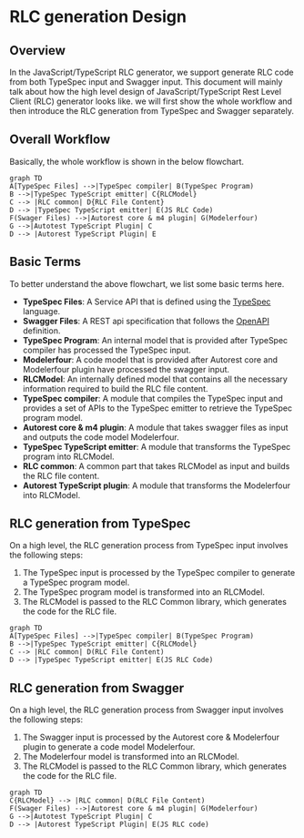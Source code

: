 # RLC generation Design

## Overview

In the JavaScript/TypeScript RLC generator, we support generate RLC code from both TypeSpec input and Swagger input. This document will mainly talk about how the high level design of JavaScript/TypeScript Rest Level Client (RLC) generator looks like. we will first show the whole workflow and then introduce the RLC generation from TypeSpec and Swagger separately.

## Overall Workflow

Basically, the whole workflow is shown in the below flowchart.

```mermaid
graph TD
A[TypeSpec Files] -->|TypeSpec compiler| B(TypeSpec Program)
B -->|TypeSpec TypeScript emitter| C{RLCModel}
C --> |RLC common| D{RLC File Content}
D --> |TypeSpec TypeScript emitter| E(JS RLC Code)
F(Swager Files) -->|Autorest core & m4 plugin| G(Modelerfour)
G -->|Autotest TypeScript Plugin| C
D --> |Autorest TypeScript Plugin| E
```

## Basic Terms

To better understand the above flowchart, we list some basic terms here.

- **TypeSpec Files**: A Service API that is defined using the [TypeSpec](https://github.com/microsoft/typespec) language.
- **Swagger Files**: A REST api specification that follows the [OpenAPI](https://swagger.io/) definition.
- **TypeSpec Program**: An internal model that is provided after TypeSpec compiler has processed the TypeSpec input.
- **Modelerfour**: A code model that is provided after Autorest core and Modelerfour plugin have processed the swagger input.
- **RLCModel**: An internally defined model that contains all the necessary information required to build the RLC file content.
- **TypeSpec compiler**: A module that compiles the TypeSpec input and provides a set of APIs to the TypeSpec emitter to retrieve the TypeSpec program model.
- **Autorest core & m4 plugin**: A module that takes swagger files as input and outputs the code model Modelerfour.
- **TypeSpec TypeScript emitter**: A module that transforms the TypeSpec program into RLCModel.
- **RLC common**: A common part that takes RLCModel as input and builds the RLC file content.
- **Autorest TypeScript plugin**: A module that transforms the Modelerfour into RLCModel.

## RLC generation from TypeSpec

On a high level, the RLC generation process from TypeSpec input involves the following steps:
1. The TypeSpec input is processed by the TypeSpec compiler to generate a TypeSpec program model.
1. The TypeSpec program model is transformed into an RLCModel.
1. The RLCModel is passed to the RLC Common library, which generates the code for the RLC file.

```mermaid
graph TD
A[TypeSpec Files] -->|TypeSpec compiler| B(TypeSpec Program)
B -->|TypeSpec TypeScript emitter| C{RLCModel}
C --> |RLC common| D(RLC File Content)
D --> |TypeSpec TypeScript emitter| E(JS RLC Code)
```

## RLC generation from Swagger

On a high level, the RLC generation process from Swagger input involves the following steps:
1. The Swagger input is processed by the Autorest core & Modelerfour plugin to generate a code model Modelerfour.
1. The Modelerfour model is transformed into an RLCModel.
1. The RLCModel is passed to the RLC Common library, which generates the code for the RLC file.

```mermaid
graph TD
C{RLCModel} --> |RLC common| D(RLC File Content)
F(Swager Files) -->|Autorest core & m4 plugin| G(Modelerfour)
G -->|Autotest TypeScript Plugin| C
D --> |Autorest TypeScript Plugin| E(JS RLC code)
```
